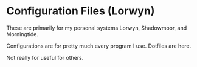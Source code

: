 # Configuration Files (Lorwyn)

These are primarily for my personal systems Lorwyn, Shadowmoor, and Morningtide.

Configurations are for pretty much every program I use. Dotfiles are here.

Not really for useful for others.
